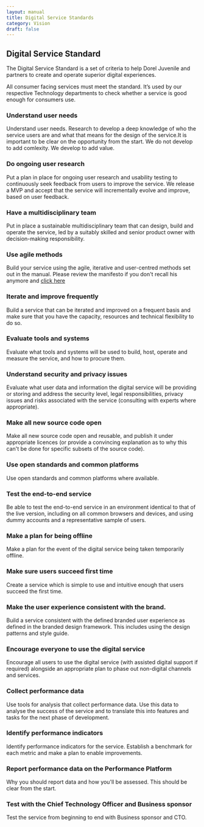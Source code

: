 ```yaml
---
layout: manual
title: Digital Service Standards
category: Vision
draft: false
---
```


## Digital Service Standard

The Digital Service Standard is a set of criteria to help Dorel Juvenile and partners to create and operate superior digital experiences.

All consumer facing services must meet the standard. It’s used by our respective Technology departments to check whether a service is good enough for consumers use.

### Understand user needs

Understand user needs. Research to develop a deep knowledge of who the service users are and what that means for the design of the service.It is important to be clear on the opportunity from the start. We do not develop to add comlexity. We develop to add value.

### Do ongoing user research

Put a plan in place for ongoing user research and usability testing to continuously seek feedback from users to improve the service. We release a MVP and accept that the service will incrementally evolve and improve, based on user feedback.

### Have a multidisciplinary team

Put in place a sustainable multidisciplinary team that can design, build and operate the service, led by a suitably skilled and senior product owner with decision-making responsibility.

### Use agile methods

Build your service using the agile, iterative and user-centred methods set out in the manual. Please review the manifesto if you don't recall his anymore and [click here](http://agilemanifesto.org)

### Iterate and improve frequently

Build a service that can be iterated and improved on a frequent basis and make sure that you have the capacity, resources and technical flexibility to do so.

### Evaluate tools and systems

Evaluate what tools and systems will be used to build, host, operate and measure the service, and how to procure them.

### Understand security and privacy issues

Evaluate what user data and information the digital service will be providing or storing and address the security level, legal responsibilities, privacy issues and risks associated with the service (consulting with experts where appropriate).

### Make all new source code open

Make all new source code open and reusable, and publish it under appropriate licences (or provide a convincing explanation as to why this can't be done for specific subsets of the source code).

### Use open standards and common platforms

Use open standards and common platforms where available.

### Test the end-to-end service

Be able to test the end-to-end service in an environment identical to that of the live version, including on all common browsers and devices, and using dummy accounts and a representative sample of users.

### Make a plan for being offline

Make a plan for the event of the digital service being taken temporarily offline.

### Make sure users succeed first time

Create a service which is simple to use and intuitive enough that users succeed the first time.

### Make the user experience consistent with the brand.

Build a service consistent with the defined branded user experience as defined in the branded design framework. This includes using the design patterns and style guide.

### Encourage everyone to use the digital service

Encourage all users to use the digital service (with assisted digital support if required) alongside an appropriate plan to phase out non-digital channels and services.

### Collect performance data

Use tools for analysis that collect performance data. Use this data to analyse the success of the service and to translate this into features and tasks for the next phase of development.

### Identify performance indicators

Identify performance indicators for the service. Establish a benchmark for each metric and make a plan to enable improvements.

### Report performance data on the Performance Platform

Why you should report data and how you'll be assessed. This should be clear from the start.

### Test with the Chief Technology Officer and Business sponsor

Test the service from beginning to end with Business sponsor and CTO.
